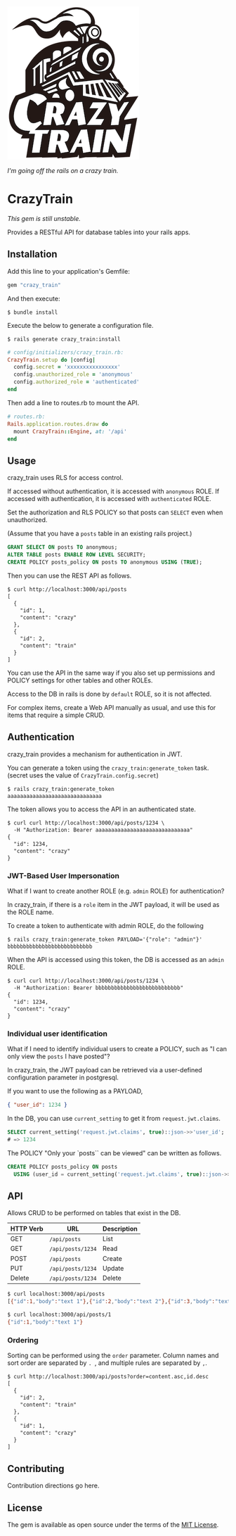 ![CrazyTrain Logo](./crazy_train.png)

*I'm going off the rails on a crazy train.*

# CrazyTrain

 *This gem is still unstable.*

Provides a RESTful API for database tables into your rails apps.

## Installation

Add this line to your application's Gemfile:

```ruby
gem "crazy_train"
```

And then execute:

```console
$ bundle install
```

Execute the below to generate a configuration file. 

```console
$ rails generate crazy_train:install
```

```ruby
# config/initializers/crazy_train.rb:
CrazyTrain.setup do |config|
  config.secret = 'xxxxxxxxxxxxxxxx'
  config.unauthorized_role = 'anonymous'
  config.authorized_role = 'authenticated'
end
```

Then add a line to routes.rb to mount the API.

```ruby
# routes.rb:
Rails.application.routes.draw do
  mount CrazyTrain::Engine, at: '/api'
end
```

## Usage

crazy_train uses RLS for access control.

If accessed without authentication, it is accessed with `anonymous` ROLE.
If accessed with authentication, it is accessed with `authenticated` ROLE.

Set the authorization and RLS POLICY so that posts can `SELECT` even when unauthorized.

(Assume that you have a `posts` table in an existing rails project.)

```sql
GRANT SELECT ON posts TO anonymous;
ALTER TABLE posts ENABLE ROW LEVEL SECURITY;
CREATE POLICY posts_policy ON posts TO anonymous USING (TRUE);
```

Then you can use the REST API as follows.

```console
$ curl http://localhost:3000/api/posts
[
  {
    "id": 1,
    "content": "crazy"
  },
  {
    "id": 2,
    "content": "train"
  }
]
```

You can use the API in the same way if you also set up permissions and POLICY settings for other tables and other ROLEs.

Access to the DB in rails is done by `default` ROLE, so it is not affected.

For complex items, create a Web API manually as usual, and use this for items that require a simple CRUD.

## Authentication

crazy_train provides a mechanism for authentication in JWT.

You can generate a token using the `crazy_train:generate_token` task.
(secret uses the value of `CrazyTrain.config.secret`)

```console
$ rails crazy_train:generate_token
aaaaaaaaaaaaaaaaaaaaaaaaaaaaaa
```

The token allows you to access the API in an authenticated state.

```console
$ curl curl http://localhost:3000/api/posts/1234 \
  -H "Authorization: Bearer aaaaaaaaaaaaaaaaaaaaaaaaaaaaaa"
{
  "id": 1234,
  "content": "crazy"
}
```

### JWT-Based User Impersonation

What if I want to create another ROLE (e.g. `admin` ROLE) for authentication?

In crazy_train, if there is a `role` item in the JWT payload, it will be used as the ROLE name.

To create a token to authenticate with admin ROLE, do the following

```console
$ rails crazy_train:generate_token PAYLOAD='{"role": "admin"}'
bbbbbbbbbbbbbbbbbbbbbbbbbbb
```

When the API is accessed using this token, the DB is accessed as an `admin` ROLE.

```console
$ curl curl http://localhost:3000/api/posts/1234 \
  -H "Authorization: Bearer bbbbbbbbbbbbbbbbbbbbbbbbbbb"
{
  "id": 1234,
  "content": "crazy"
}
```

### Individual user identification

What if I need to identify individual users to create a POLICY, such as "I can only view the `posts` I have posted"?

In crazy_train, the JWT payload can be retrieved via a user-defined configuration parameter in postgresql.

If you want to use the following as a PAYLOAD,

```json
{ "user_id": 1234 }
```

In the DB, you can use `current_setting` to get it from `request.jwt.claims`.

```sql
SELECT current_setting('request.jwt.claims', true)::json->>'user_id';
# => 1234
```

The POLICY "Only your `posts`` can be viewed" can be written as follows.

```sql
CREATE POLICY posts_policy ON posts
  USING (user_id = current_setting('request.jwt.claims', true)::json->>'user_id');
```

## API

Allows CRUD to be performed on tables that exist in the DB.

| HTTP Verb | URL | Description |
| --------- | --- | ----------- |
| GET | `/api/posts` | List |
| GET | `/api/posts/1234` | Read |
| POST | `/api/posts` | Create |
| PUT | `/api/posts/1234` | Update |
| Delete | `/api/posts/1234` | Delete |

```sh
$ curl localhost:3000/api/posts
[{"id":1,"body":"text 1"},{"id":2,"body":"text 2"},{"id":3,"body":"text 3"}]
```

```sh
$ curl localhost:3000/api/posts/1
{"id":1,"body":"text 1"}
```

### Ordering

Sorting can be performed using the `order` parameter. Column names and sort order are separated by `. `, and multiple rules are separated by `,`.

```console
$ curl http://localhost:3000/api/posts?order=content.asc,id.desc
[
  {
    "id": 2,
    "content": "train"
  },
  {
    "id": 1,
    "content": "crazy"
  }
]
```

## Contributing
Contribution directions go here.

## License
The gem is available as open source under the terms of the [MIT License](https://opensource.org/licenses/MIT).
